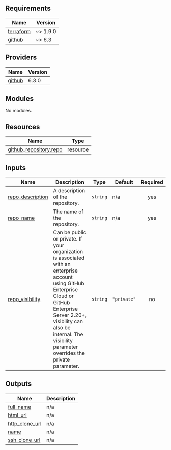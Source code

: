 <!-- BEGIN_TF_DOCS -->
## Requirements

| Name | Version |
|------|---------|
| <a name="requirement_terraform"></a> [terraform](#requirement\_terraform) | ~> 1.9.0 |
| <a name="requirement_github"></a> [github](#requirement\_github) | ~> 6.3 |

## Providers

| Name | Version |
|------|---------|
| <a name="provider_github"></a> [github](#provider\_github) | 6.3.0 |

## Modules

No modules.

## Resources

| Name | Type |
|------|------|
| [github_repository.repo](https://registry.terraform.io/providers/integrations/github/latest/docs/resources/repository) | resource |

## Inputs

| Name | Description | Type | Default | Required |
|------|-------------|------|---------|:--------:|
| <a name="input_repo_description"></a> [repo\_description](#input\_repo\_description) | A description of the repository. | `string` | n/a | yes |
| <a name="input_repo_name"></a> [repo\_name](#input\_repo\_name) | The name of the repository. | `string` | n/a | yes |
| <a name="input_repo_visibility"></a> [repo\_visibility](#input\_repo\_visibility) | Can be public or private. If your organization is associated with an enterprise account using GitHub Enterprise Cloud or GitHub Enterprise Server 2.20+, visibility can also be internal. The visibility parameter overrides the private parameter. | `string` | `"private"` | no |

## Outputs

| Name | Description |
|------|-------------|
| <a name="output_full_name"></a> [full\_name](#output\_full\_name) | n/a |
| <a name="output_html_url"></a> [html\_url](#output\_html\_url) | n/a |
| <a name="output_http_clone_url"></a> [http\_clone\_url](#output\_http\_clone\_url) | n/a |
| <a name="output_name"></a> [name](#output\_name) | n/a |
| <a name="output_ssh_clone_url"></a> [ssh\_clone\_url](#output\_ssh\_clone\_url) | n/a |
<!-- END_TF_DOCS -->